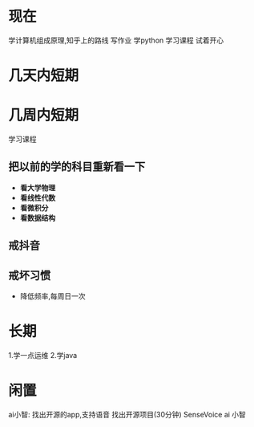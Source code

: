 # 现在 
学计算机组成原理,知乎上的路线
写作业
学python
学习课程
试着开心
# 几天内短期

# 几周内短期 
学习课程

## 把以前的学的科目重新看一下
- **看大学物理**
- **看线性代数**
- **看微积分**
- **看数据结构**
## 戒抖音

## 戒坏习惯
- 降低频率,每周日一次

# 长期
1.学一点运维
2.学java

# 闲置
ai小智: 找出开源的app,支持语音 找出开源项目(30分钟) SenseVoice 
ai 小智

